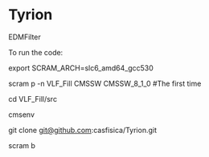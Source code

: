 # Tyrion
EDMFilter

To run the code:

export SCRAM_ARCH=slc6_amd64_gcc530

scram p -n VLF_Fill CMSSW CMSSW_8_1_0 #The first time

cd VLF_Fill/src

cmsenv

git clone git@github.com:casfisica/Tyrion.git

scram b
